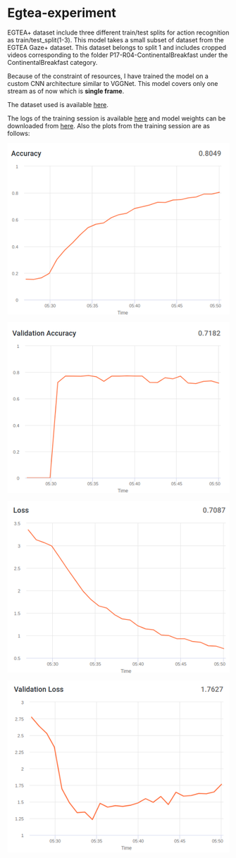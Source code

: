 # Egtea-experiment
EGTEA+ dataset include three different train/test splits for action recognition as train/test_split(1-3). This model takes a small subset of dataset from the EGTEA Gaze+ dataset. This dataset belongs to split 1 and includes cropped videos corresponding to the folder P17-R04-ContinentalBreakfast under the ContinentalBreakfast category.

Because of the constraint of resources, I have trained the model on a custom CNN architecture similar to VGGNet.
This model covers only one stream as of now which is **single frame**.

The dataset used is available [here](https://drive.google.com/file/d/1PgGLO81rXCMoPIqR9Pu-S0MLxxIm51Ob/view?usp=sharing).

The logs of the training session is available [here](https://www.floydhub.com/api/v1/resources/MpStApfiMXE26V3zqeZYrd?content=true) and model weights can be downloaded from [here](https://www.floydhub.com/api/v1/resources/MBCFXTUse5UjUESgZKKT37/weights.23-loss0.68-acc0.81-.hdf5?content=true&rename=weights23-loss068-acc081-hdf5). 
Also the plots from the training session are as follows:

![accuracy](https://github.com/gyanesh-m/Egtea-experiment/blob/master/images/acc.png)

![val-acc](https://github.com/gyanesh-m/Egtea-experiment/blob/master/images/val-acc.png)

![loss](https://github.com/gyanesh-m/Egtea-experiment/blob/master/images/loss.png)

![val-loss](https://github.com/gyanesh-m/Egtea-experiment/blob/master/images/val-loss.png)


